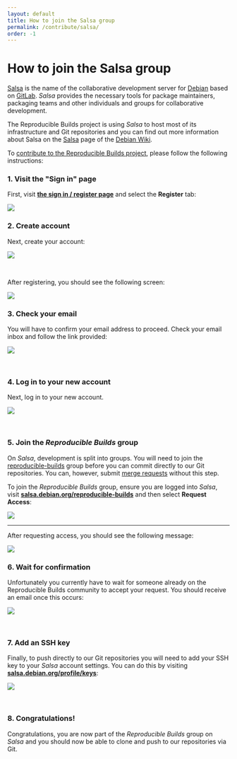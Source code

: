 ```yaml
---
layout: default
title: How to join the Salsa group
permalink: /contribute/salsa/
order: -1
---
```


# How to join the Salsa group

[Salsa](https://salsa.debian.org) is the name of the collaborative development server for [Debian](https://debian.org/) based on [GitLab](https://gitlab.com/). *Salsa* provides the necessary tools for package maintainers, packaging teams and other individuals and groups for collaborative development.

The Reproducible Builds project is using *Salsa* to host most of its infrastructure and Git repositories and you can find out more information about Salsa on the [Salsa](https://wiki.debian.org/Salsa) page of the [Debian Wiki](https://wiki.debian.org/).

To [contribute to the Reproducible Builds project](/contribute), please follow the following instructions:

### 1. Visit the "Sign in" page

First, visit **[the sign in / register page](https://salsa.debian.org/users/sign_in)** and select the **Register** tab:

![](/images/contribute/salsa/01.png)

### 2. Create account

Next, create your account:

![](/images/contribute/salsa/02.png)

<br>

After registering, you should see the following screen:

![](/images/contribute/salsa/03.png)

### 3. Check your email

You will have to confirm your email address to proceed. Check your email inbox and follow the link provided:

![](/images/contribute/salsa/04.png)

<br>

### 4. Log in to your new account

Next, log in to your new account.

![](/images/contribute/salsa/05.png)

<br>

### 5. Join the *Reproducible Builds* group

On *Salsa*, development is split into groups. You will need to join the [reproducible-builds](https://salsa.debian.org/reproducible-builds) group before you can commit directly to our Git repositories. You can, however, submit [merge requests](https://docs.gitlab.com/ee/user/project/merge_requests/) without this step.

To join the *Reproducible Builds* group, ensure you are logged into *Salsa*, visit **[salsa.debian.org/reproducible-builds](https://salsa.debian.org/reproducible-builds)** and then select **Request Access**:

![](/images/contribute/salsa/06.png)

---

After requesting access, you should see the following message:

![](/images/contribute/salsa/07.png)

### 6. Wait for confirmation

Unfortunately you currently have to wait for someone already on the Reproducible Builds community to accept your request. You should receive an email once this occurs:

![](/images/contribute/salsa/08.png)

<br>

### 7. Add an SSH key

Finally, to push directly to our Git repositories you will need to add your SSH key to your *Salsa* account settings. You can do this by visiting **[salsa.debian.org/profile/keys](https://salsa.debian.org/profile/keys)**:

![](/images/contribute/salsa/09.png)

<br>

### 8. Congratulations!

Congratulations, you are now part of the *Reproducible Builds* group on *Salsa* and you should now be able to clone and push to our repositories via Git.
